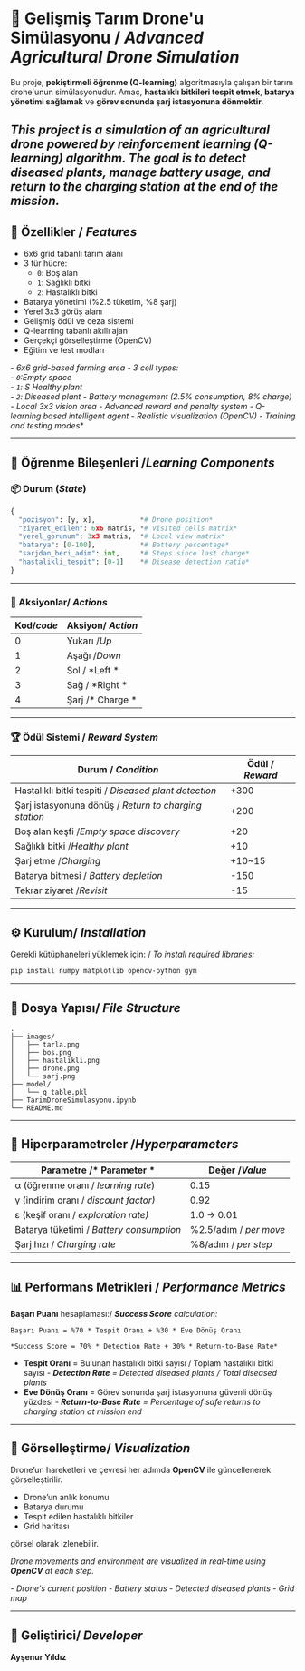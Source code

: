 
# 🌾 Gelişmiş Tarım Drone'u Simülasyonu / *Advanced Agricultural Drone Simulation*

Bu proje, **pekiştirmeli öğrenme (Q-learning)** algoritmasıyla çalışan bir tarım drone'unun simülasyonudur. Amaç, **hastalıklı bitkileri tespit etmek**, **batarya yönetimi sağlamak** ve **görev sonunda şarj istasyonuna dönmektir.**

*This project is a simulation of an agricultural drone powered by reinforcement learning (Q-learning) algorithm. The goal is to detect diseased plants, manage battery usage, and return to the charging station at the end of the mission.*
---

## 🚀 Özellikler / *Features*

- 6x6 grid tabanlı tarım alanı
- 3 tür hücre: 
  - `0`: Boş alan 
  - `1`: Sağlıklı bitki  
  - `2`: Hastalıklı bitki
- Batarya yönetimi (%2.5 tüketim, %8 şarj) 
- Yerel 3x3 görüş alanı
- Gelişmiş ödül ve ceza sistemi 
- Q-learning tabanlı akıllı ajan
- Gerçekçi görselleştirme (OpenCV) 
- Eğitim ve test modları


*- 6x6 grid-based farming area*
*- 3 cell types:*  
  *- `0`:Empty space*  
  *- `1`: S Healthy plant*  
  *- `2`:  Diseased plant*
*- Battery management (2.5% consumption, 8% charge)*
*- Local 3x3 vision area*
*- Advanced reward and penalty system*
*- Q-learning based intelligent agent*
*- Realistic visualization (OpenCV)*
*- Training and testing modes**

---

## 🧠 Öğrenme Bileşenleri /*Learning Components*

### 📦 Durum (*State*)
```python
{
  "pozisyon": [y, x],           *# Drone position*
  "ziyaret_edilen": 6x6 matris, *# Visited cells matrix*
  "yerel_gorunum": 3x3 matris,  *# Local view matrix*
  "batarya": [0-100],           *# Battery percentage*
  "sarjdan_beri_adim": int,     *# Steps since last charge*
  "hastalikli_tespit": [0-1]    *# Disease detection ratio*
}
```

---

### 🎯 Aksiyonlar/ *Actions*

| Kod/*code* | Aksiyon/ *Action* |
|-----|---------|
| 0   | Yukarı /*Up* |
| 1   | Aşağı /*Down*   |
| 2   | Sol / *Left  *   |
| 3   | Sağ / *Right  *   |
| 4   | Şarj /* Charge *   |

---

### 🏆 Ödül Sistemi / *Reward System*

| Durum / *Condition*                    | Ödül   / *Reward*  |
|--------------------------|----------|
| Hastalıklı bitki tespiti / *Diseased plant detection*	 | +300     |
| Şarj istasyonuna dönüş / *Return to charging station*	   | +200     |
| Boş alan keşfi /*Empty space discovery*         | +20      |
| Sağlıklı bitki /*Healthy plant*         | +10      |
| Şarj etme /*Charging*           | +10~15   |
| Batarya bitmesi / *Battery depletion*        | -150     |
| Tekrar ziyaret /*Revisit*       | -15      |

---

## ⚙️ Kurulum/ *Installation*

Gerekli kütüphaneleri yüklemek için: / *To install required libraries:*

```bash
pip install numpy matplotlib opencv-python gym
```

---


## 📂 Dosya Yapısı/ *File Structure*

```
.
├── images/
│   ├── tarla.png
│   ├── bos.png
│   ├── hastalikli.png
│   ├── drone.png
│   └── sarj.png
├── model/
│   └── q_table.pkl
├── TarimDroneSimulasyonu.ipynb
└── README.md
```

---

## 🔧 Hiperparametreler /*Hyperparameters*

| Parametre   /* Parameter   *    | Değer   /*Value*   |
|-------------------|-------------|
| α (öğrenme oranı / *learning rate*)	 | 0.15        |
| γ (indirim oranı / *discount factor)*	 | 0.92        |
| ε (keşif oranı / *exploration rate)*  | 1.0 → 0.01  |
| Batarya tüketimi / *Battery consumption* | %2.5/adım / *per move* |
| Şarj hızı / *Charging rate*     | %8/adım / *per step*   |

---

## 📊 Performans Metrikleri / *Performance Metrics*

**Başarı Puanı** hesaplaması:/ ***Success Score** calculation:*

```text
Başarı Puanı = %70 * Tespit Oranı + %30 * Eve Dönüş Oranı

*Success Score = 70% * Detection Rate + 30% * Return-to-Base Rate*

```

- **Tespit Oranı** = Bulunan hastalıklı bitki sayısı / Toplam hastalıklı bitki sayısı
*- **Detection Rate** = Detected diseased plants / Total diseased plants*
- **Eve Dönüş Oranı** = Görev sonunda şarj istasyonuna güvenli dönüş yüzdesi
*- **Return-to-Base Rate** = Percentage of safe returns to charging station at mission end*
  
---

## 📸 Görselleştirme/ *Visualization*

Drone’un hareketleri ve çevresi her adımda **OpenCV** ile güncellenerek görselleştirilir.

- Drone’un anlık konumu  
- Batarya durumu  
- Tespit edilen hastalıklı bitkiler  
- Grid haritası  

görsel olarak izlenebilir.


*Drone movements and environment are visualized in real-time using **OpenCV** at each step.*

*- Drone's current position*
*- Battery status*
*- Detected diseased plants*
*- Grid map*

---

## 👤 Geliştirici/ *Developer*

**Ayşenur Yıldız**
